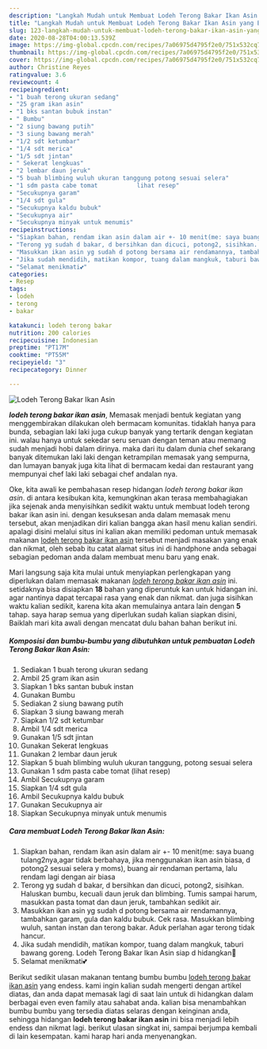 ```yaml
---
description: "Langkah Mudah untuk Membuat Lodeh Terong Bakar Ikan Asin yang Bisa Manjain Lidah"
title: "Langkah Mudah untuk Membuat Lodeh Terong Bakar Ikan Asin yang Bisa Manjain Lidah"
slug: 123-langkah-mudah-untuk-membuat-lodeh-terong-bakar-ikan-asin-yang-bisa-manjain-lidah
date: 2020-08-28T04:00:13.539Z
image: https://img-global.cpcdn.com/recipes/7a06975d4795f2e0/751x532cq70/lodeh-terong-bakar-ikan-asin-foto-resep-utama.jpg
thumbnail: https://img-global.cpcdn.com/recipes/7a06975d4795f2e0/751x532cq70/lodeh-terong-bakar-ikan-asin-foto-resep-utama.jpg
cover: https://img-global.cpcdn.com/recipes/7a06975d4795f2e0/751x532cq70/lodeh-terong-bakar-ikan-asin-foto-resep-utama.jpg
author: Christine Reyes
ratingvalue: 3.6
reviewcount: 4
recipeingredient:
- "1 buah terong ukuran sedang"
- "25 gram ikan asin"
- "1 bks santan bubuk instan"
- " Bumbu"
- "2 siung bawang putih"
- "3 siung bawang merah"
- "1/2 sdt ketumbar"
- "1/4 sdt merica"
- "1/5 sdt jintan"
- " Sekerat lengkuas"
- "2 lembar daun jeruk"
- "5 buah blimbing wuluh ukuran tanggung potong sesuai selera"
- "1 sdm pasta cabe tomat           lihat resep"
- "Secukupnya garam"
- "1/4 sdt gula"
- "Secukupnya kaldu bubuk"
- "Secukupnya air"
- "Secukupnya minyak untuk menumis"
recipeinstructions:
- "Siapkan bahan, rendam ikan asin dalam air +- 10 menit(me: saya buang tulang2nya,agar tidak berbahaya, jika menggunakan ikan asin biasa, d potong2 sesuai selera y moms), buang air rendaman pertama, lalu rendam lagi dengan air biasa"
- "Terong yg sudah d bakar, d bersihkan dan dicuci, potong2, sisihkan. Haluskan bumbu, kecuali daun jeruk dan blimbing. Tumis sampai harum, masukkan pasta tomat dan daun jeruk, tambahkan sedikit air."
- "Masukkan ikan asin yg sudah d potong bersama air rendamannya, tambahkan garam, gula dan kaldu bubuk. Cek rasa. Masukkan blimbing wuluh, santan instan dan terong bakar. Aduk perlahan agar terong tidak hancur."
- "Jika sudah mendidih, matikan kompor, tuang dalam mangkuk, taburi bawang goreng. Lodeh Terong Bakar Ikan Asin siap d hidangkan🥰"
- "Selamat menikmati💕"
categories:
- Resep
tags:
- lodeh
- terong
- bakar

katakunci: lodeh terong bakar 
nutrition: 200 calories
recipecuisine: Indonesian
preptime: "PT17M"
cooktime: "PT55M"
recipeyield: "3"
recipecategory: Dinner

---
```



![Lodeh Terong Bakar Ikan Asin](https://img-global.cpcdn.com/recipes/7a06975d4795f2e0/751x532cq70/lodeh-terong-bakar-ikan-asin-foto-resep-utama.jpg)

<b><i>lodeh terong bakar ikan asin</i></b>, Memasak menjadi bentuk kegiatan yang menggembirakan dilakukan oleh bermacam komunitas. tidaklah hanya para bunda, sebagian laki laki juga cukup banyak yang tertarik dengan kegiatan ini. walau hanya untuk sekedar seru seruan dengan teman atau memang sudah menjadi hobi dalam dirinya. maka dari itu dalam dunia chef sekarang banyak ditemukan laki laki dengan ketrampilan memasak yang sempurna, dan lumayan banyak juga kita lihat di bermacam kedai dan restaurant yang mempunyai chef laki laki sebagai chef andalan nya.



Oke, kita awali ke pembahasan resep hidangan <i>lodeh terong bakar ikan asin</i>. di antara kesibukan kita, kemungkinan akan terasa membahagiakan jika sejenak anda menyisihkan sedikit waktu untuk membuat lodeh terong bakar ikan asin ini. dengan kesuksesan anda dalam memasak menu tersebut, akan menjadikan diri kalian bangga akan hasil menu kalian sendiri. apalagi disini melalui situs ini kalian akan memiliki pedoman untuk memasak makanan <u>lodeh terong bakar ikan asin</u> tersebut menjadi masakan yang enak dan nikmat, oleh sebab itu catat alamat situs ini di handphone anda sebagai sebagian pedoman anda dalam membuat menu baru yang enak.


Mari langsung saja kita mulai untuk menyiapkan perlengkapan yang diperlukan dalam memasak makanan <u><i>lodeh terong bakar ikan asin</i></u> ini. setidaknya bisa disiapkan <b>18</b> bahan yang diperuntuk kan untuk hidangan ini. agar nantinya dapat tercapai rasa yang enak dan nikmat. dan juga sisihkan waktu kalian sedikit, karena kita akan memulainya antara lain dengan <b>5</b> tahap. saya harap semua yang diperlukan sudah kalian siapkan disini, Baiklah mari kita awali dengan mencatat dulu bahan bahan berikut ini.

<!--inarticleads1-->

##### Komposisi dan bumbu-bumbu yang dibutuhkan untuk pembuatan Lodeh Terong Bakar Ikan Asin:

1. Sediakan 1 buah terong ukuran sedang
1. Ambil 25 gram ikan asin
1. Siapkan 1 bks santan bubuk instan
1. Gunakan  Bumbu
1. Sediakan 2 siung bawang putih
1. Siapkan 3 siung bawang merah
1. Siapkan 1/2 sdt ketumbar
1. Ambil 1/4 sdt merica
1. Gunakan 1/5 sdt jintan
1. Gunakan  Sekerat lengkuas
1. Gunakan 2 lembar daun jeruk
1. Siapkan 5 buah blimbing wuluh ukuran tanggung, potong sesuai selera
1. Gunakan 1 sdm pasta cabe tomat           (lihat resep)
1. Ambil Secukupnya garam
1. Siapkan 1/4 sdt gula
1. Ambil Secukupnya kaldu bubuk
1. Gunakan Secukupnya air
1. Siapkan Secukupnya minyak untuk menumis




<!--inarticleads2-->

##### Cara membuat Lodeh Terong Bakar Ikan Asin:

1. Siapkan bahan, rendam ikan asin dalam air +- 10 menit(me: saya buang tulang2nya,agar tidak berbahaya, jika menggunakan ikan asin biasa, d potong2 sesuai selera y moms), buang air rendaman pertama, lalu rendam lagi dengan air biasa
1. Terong yg sudah d bakar, d bersihkan dan dicuci, potong2, sisihkan. Haluskan bumbu, kecuali daun jeruk dan blimbing. Tumis sampai harum, masukkan pasta tomat dan daun jeruk, tambahkan sedikit air.
1. Masukkan ikan asin yg sudah d potong bersama air rendamannya, tambahkan garam, gula dan kaldu bubuk. Cek rasa. Masukkan blimbing wuluh, santan instan dan terong bakar. Aduk perlahan agar terong tidak hancur.
1. Jika sudah mendidih, matikan kompor, tuang dalam mangkuk, taburi bawang goreng. Lodeh Terong Bakar Ikan Asin siap d hidangkan🥰
1. Selamat menikmati💕




Berikut sedikit ulasan makanan tentang bumbu bumbu <u>lodeh terong bakar ikan asin</u> yang endess. kami ingin kalian sudah mengerti dengan artikel diatas, dan anda dapat memasak lagi di saat lain untuk di hidangkan dalam berbagai even even family atau sahabat anda. kalian bisa menambahkan bumbu bumbu yang tersedia diatas selaras dengan keinginan anda, sehingga hidangan <b>lodeh terong bakar ikan asin</b> ini bisa menjadi lebih endess dan nikmat lagi. berikut ulasan singkat ini, sampai berjumpa kembali di lain kesempatan. kami harap hari anda menyenangkan.
